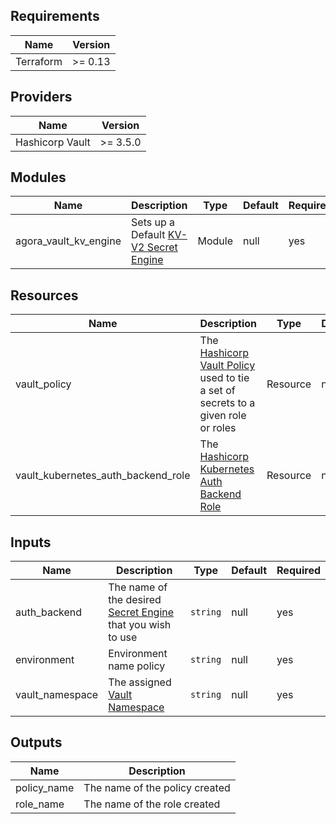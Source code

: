 ## Requirements

| Name            | Version |
|-----------------|---------|
| Terraform       | >= 0.13 |

## Providers
| Name            | Version  |
|-----------------|----------|
| Hashicorp Vault | >= 3.5.0 |

## Modules
| Name                  | Description                                                                                                 | Type   | Default | Required |
|-----------------------|-------------------------------------------------------------------------------------------------------------|--------|---------|----------|
| agora_vault_kv_engine | Sets up a Default [KV-V2 Secret Engine](https://developer.hashicorp.com/vault/docs/secrets/kv#kv-version-2) | Module | null    | yes      |



## Resources

| Name                               | Description                                                                                                                                                              | Type     | Default | Required |
|------------------------------------|--------------------------------------------------------------------------------------------------------------------------------------------------------------------------|----------|---------|----------|
| vault_policy                       | The [Hashicorp Vault Policy](https://registry.terraform.io/providers/hashicorp/vault/latest/docs/resources/policy) used to tie a set of secrets to a given role or roles | Resource | null    | yes      |
| vault_kubernetes_auth_backend_role | The [Hashicorp Kubernetes Auth Backend Role](https://registry.terraform.io/providers/hashicorp/vault/latest/docs/resources/kubernetes_auth_backend_role)                 | Resource | null    | yes      |


## Inputs

| Name            | Description                                                                                                       | Type     | Default | Required |
|-----------------|-------------------------------------------------------------------------------------------------------------------|----------|---------|----------|
| auth_backend    | The name of the desired [Secret Engine](https://www.vaultproject.io/docs/secrets/kubernetes) that you wish to use | `string` | null    | yes      |
| environment     | Environment name policy                                                                                           | `string` | null    | yes      |
| vault_namespace | The assigned [Vault Namespace](https://developer.hashicorp.com/vault/docs/enterprise/namespaces)                  | `string` | null    | yes      |



## Outputs
| Name        | Description                    |
|-------------|--------------------------------|
| policy_name | The name of the policy created |
| role_name   | The name of the role created   |
